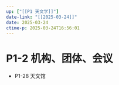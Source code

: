 ```yaml
---
up: ["[[P1 天文学]]"]
date-link: "[[2025-03-24]]"
date: 2025-03-24
ctime-p: 2025-03-24T16:56:01
---
```


# P1-2 机构、团体、会议

- P1-28 天文馆
